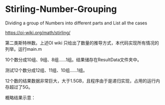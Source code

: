 # Stirling-Number-Grouping
Dividing a group of Numbers into different parts and List all the cases

https://oi-wiki.org/math/stirling/

第二类斯特林数。上述OI wiki 只给出了数量的推导方式，本代码实现所有情况的列举。运行main.m

10个数分成10组、9组、8组……1组。结果储存在ResultData文件夹中。

测试12个数分成12组、11组、10组……1组。

12个数的结果数据非常巨大，大于1.5GB，且程序由于是递归实现，占用的运行内存超过了5G。

概略结果示意：



